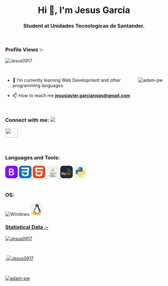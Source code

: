 <h1 align="center">Hi 👋, I'm Jesus Garcia</h1>
<h3 align="center">Student at Unidades Tecnologicas de Santander.</h3>

<br>

<p align="right"> <h3>Profile Views :-</h3> <img src="https://komarev.com/ghpvc/?username=Jesus0917&label=Profile%20views&color=0e75b6&style=flat"
    alt="Jesus0917" /> 
  </p>

<br>

<p><img align="right" src="https://github.com/Adam-pw/Adam-pw/blob/main/animation_500_kxa883sd.gif" alt="adam-pw" /></p>


- 🌱 I’m currently learning Web Development and other programming languages

- 📫 How to reach me **jesusjavier.garciarojas@gmail.com**

<br>

<h3 align="left">Connect with me: <img src='https://raw.githubusercontent.com/ShahriarShafin/ShahriarShafin/main/Assets/handshake.gif' width="100px"></h3>
<p align="left">
  <a href="https://www.linkedin.com/in/jesusgarcia09/" target="blank"><img align="center"
      src="https://raw.githubusercontent.com/rahuldkjain/github-profile-readme-generator/master/src/images/icons/Social/linked-in-alt.svg"
       height="30" width="40" /></a>
</p>

<br>

<h3 align="left">Languages and Tools:</h3>
<p align="left"> <a href="https://developer.android.com" target="_blank" rel="noreferrer"> 
    <img src="https://github.com/tandpfun/skill-icons/blob/main/icons/Bootstrap.svg"
      alt="bootstrap" width="40" height="40" /> </a> <a href="https://www.cprogramming.com/" target="_blank"
    rel="noreferrer">
     <img
      src="https://github.com/tandpfun/skill-icons/blob/main/icons/CSS.svg" alt="css3"
      width="40" height="40" /> </a> <a href="https://www.w3.org/html/" target="_blank" rel="noreferrer"> <img
      src="https://github.com/tandpfun/skill-icons/blob/main/icons/HTML.svg"
      alt="html5" width="40" height="40" /> </a> <a href="https://www.adobe.com/in/products/illustrator.html"
    target="_blank" rel="noreferrer">  <img
      src="https://github.com/tandpfun/skill-icons/blob/main/icons/Java-Light.svg" alt="java" width="40"
      height="40" /> </a> <img
      src="https://github.com/tandpfun/skill-icons/blob/main/icons/MySQL-Dark.svg"
      alt="mysql" width="40" height="40" /> </a> </a> 
     <a href="https://www.python.org" target="_blank" rel="noreferrer"> <img
      src="https://github.com/tandpfun/skill-icons/blob/main/icons/Python-Light.svg" alt="python"
      width="40" height="40" /> </a> 

<br>

<br>

<h3 align="left">OS:</h3>
<p align="left">
    <img src="https://github.com/tandpfun/skill-icons/blob/main/icons/Windows-Light.svg"
      alt="Windows" width="40" height="40" /> </a>
     <img
      src="https://github.com/tandpfun/skill-icons/blob/main/icons/Linux-Light.svg" alt="Linux"
      width="40" height="40" /> </a> <a href="https://www.w3.org/html/" target="_blank" rel="noreferrer">

<br>

<h3>Statistical Data :-</h3>
<p><img align="center"
    src="https://github-readme-stats.vercel.app/api/top-langs?username=Jesus0917&show_icons=true&locale=en&bg_color=0d1117&text_color=ffffff&layout=compact"
    alt="Jesus0917" 
    bg_color=#808080/></p>

<br>

<p>&nbsp;<img align="center" src="https://github-readme-stats.vercel.app/api?username=Jesus0917&show_icons=true&locale=en&bg_color=0d1117&text_color=ffffff&repo=convoychat"
    alt="Jesus0917" /></p>

<br>

<p><img align="center" src="https://github-readme-streak-stats.herokuapp.com/?user=Jesus0917&theme=dark&background=0d1117&date_format=M%20j%5B%2C%20Y%5D" alt="adam-pw" /></p>
      
